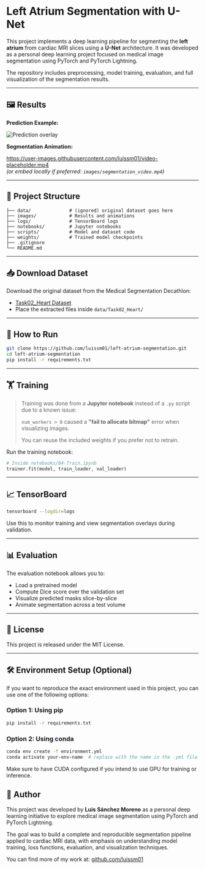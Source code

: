 
# Left Atrium Segmentation with U-Net

This project implements a deep learning pipeline for segmenting the **left atrium** from cardiac MRI slices using a **U-Net** architecture. It was developed as a personal deep learning project focused on medical image segmentation using PyTorch and PyTorch Lightning.

The repository includes preprocessing, model training, evaluation, and full visualization of the segmentation results.

---

## 🖼️ Results

**Prediction Example:**

![Prediction overlay](images/sample_result.png)

**Segmentation Animation:**

https://user-images.githubusercontent.com/luissm01/video-placeholder.mp4  
*(or embed locally if preferred: `images/segmentation_video.mp4`)*

---

## 📁 Project Structure

```
├── data/              # (ignored) original dataset goes here
├── images/            # Results and animations
├── logs/              # TensorBoard logs
├── notebooks/         # Jupyter notebooks
├── scripts/           # Model and dataset code
├── weights/           # Trained model checkpoints
├── .gitignore
└── README.md
```

---

## 📥 Download Dataset

Download the original dataset from the Medical Segmentation Decathlon:

- [Task02_Heart Dataset](https://drive.google.com/file/d/1wEB2I6S6tQBVEPxir8cA5kFB8gTQadYY/view)
- Place the extracted files inside `data/Task02_Heart/`

---

## 🧪 How to Run

```bash
git clone https://github.com/luissm01/left-atrium-segmentation.git
cd left-atrium-segmentation
pip install -r requirements.txt
```

---

## 🏋️ Training

> Training was done from a **Jupyter notebook** instead of a `.py` script due to a known issue:
>
> `num_workers > 0` caused a **"fail to allocate bitmap"** error when visualizing images.
>
> You can reuse the included weights if you prefer not to retrain.

Run the training notebook:

```python
# Inside notebooks/04-Train.ipynb
trainer.fit(model, train_loader, val_loader)
```

---

## 📈 TensorBoard

```bash
tensorboard --logdir=logs
```

Use this to monitor training and view segmentation overlays during validation.

---

## 📊 Evaluation

The evaluation notebook allows you to:

- Load a pretrained model
- Compute Dice score over the validation set
- Visualize predicted masks slice-by-slice
- Animate segmentation across a test volume

---

## 📄 License

This project is released under the MIT License.


---

## 🛠️ Environment Setup (Optional)

If you want to reproduce the exact environment used in this project, you can use one of the following options:

### Option 1: Using pip
```bash
pip install -r requirements.txt
```

### Option 2: Using conda
```bash
conda env create -f environment.yml
conda activate your-env-name  # replace with the name in the .yml file
```

Make sure to have CUDA configured if you intend to use GPU for training or inference.

## 👤 Author

This project was developed by **Luis Sánchez Moreno** as a personal deep learning initiative to explore medical image segmentation using PyTorch and PyTorch Lightning.

The goal was to build a complete and reproducible segmentation pipeline applied to cardiac MRI data, with emphasis on understanding model training, loss functions, evaluation, and visualization techniques.

You can find more of my work at: [github.com/luissm01](https://github.com/luissm01)
